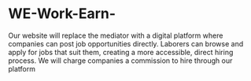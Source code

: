 # WE-Work-Earn-
Our website will replace the mediator with a digital platform where companies can post job opportunities directly. Laborers can browse and apply for jobs that suit them, creating a more accessible, direct hiring process. We will charge companies a commission to hire through our platform
